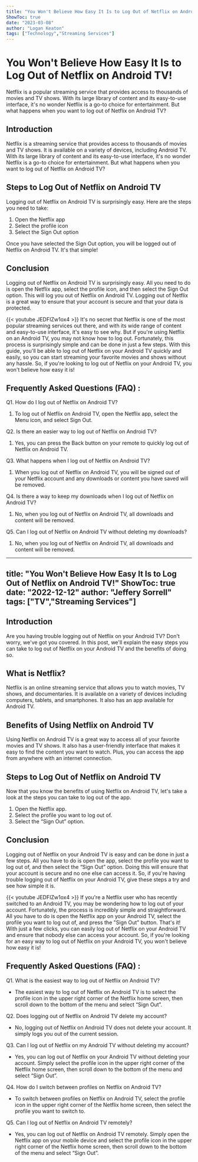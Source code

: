 ```yaml
---
title: "You Won't Believe How Easy It Is to Log Out of Netflix on Android TV!"
ShowToc: true 
date: "2023-03-08"
author: "Logan Keaton" 
tags: ["Technology","Streaming Services"]
---
```

# You Won't Believe How Easy It Is to Log Out of Netflix on Android TV!

Netflix is a popular streaming service that provides access to thousands of movies and TV shows. With its large library of content and its easy-to-use interface, it's no wonder Netflix is a go-to choice for entertainment. But what happens when you want to log out of Netflix on Android TV? 

## Introduction 

Netflix is a streaming service that provides access to thousands of movies and TV shows. It is available on a variety of devices, including Android TV. With its large library of content and its easy-to-use interface, it's no wonder Netflix is a go-to choice for entertainment. But what happens when you want to log out of Netflix on Android TV? 

## Steps to Log Out of Netflix on Android TV

Logging out of Netflix on Android TV is surprisingly easy. Here are the steps you need to take: 

1. Open the Netflix app
2. Select the profile icon
3. Select the Sign Out option

Once you have selected the Sign Out option, you will be logged out of Netflix on Android TV. It's that simple! 

## Conclusion

Logging out of Netflix on Android TV is surprisingly easy. All you need to do is open the Netflix app, select the profile icon, and then select the Sign Out option. This will log you out of Netflix on Android TV. Logging out of Netflix is a great way to ensure that your account is secure and that your data is protected.

{{< youtube JEDFIZw1ox4 >}} 
It's no secret that Netflix is one of the most popular streaming services out there, and with its wide range of content and easy-to-use interface, it's easy to see why. But if you're using Netflix on an Android TV, you may not know how to log out. Fortunately, this process is surprisingly simple and can be done in just a few steps. With this guide, you'll be able to log out of Netflix on your Android TV quickly and easily, so you can start streaming your favorite movies and shows without any hassle. So, if you're looking to log out of Netflix on your Android TV, you won't believe how easy it is!

## Frequently Asked Questions (FAQ) :
Q1. How do I log out of Netflix on Android TV?
1. To log out of Netflix on Android TV, open the Netflix app, select the Menu icon, and select Sign Out.

Q2. Is there an easier way to log out of Netflix on Android TV?
1. Yes, you can press the Back button on your remote to quickly log out of Netflix on Android TV.

Q3. What happens when I log out of Netflix on Android TV?
1. When you log out of Netflix on Android TV, you will be signed out of your Netflix account and any downloads or content you have saved will be removed.

Q4. Is there a way to keep my downloads when I log out of Netflix on Android TV?
1. No, when you log out of Netflix on Android TV, all downloads and content will be removed.

Q5. Can I log out of Netflix on Android TV without deleting my downloads?
1. No, when you log out of Netflix on Android TV, all downloads and content will be removed.

---
title: "You Won't Believe How Easy It Is to Log Out of Netflix on Android TV!"
ShowToc: true 
date: "2022-12-12"
author: "Jeffery Sorrell" 
tags: ["TV","Streaming Services"]
---
## Introduction 
Are you having trouble logging out of Netflix on your Android TV? Don't worry, we've got you covered. In this post, we'll explain the easy steps you can take to log out of Netflix on your Android TV and the benefits of doing so. 

## What is Netflix? 
Netflix is an online streaming service that allows you to watch movies, TV shows, and documentaries. It is available on a variety of devices including computers, tablets, and smartphones. It also has an app available for Android TV. 

## Benefits of Using Netflix on Android TV
Using Netflix on Android TV is a great way to access all of your favorite movies and TV shows. It also has a user-friendly interface that makes it easy to find the content you want to watch. Plus, you can access the app from anywhere with an internet connection. 

## Steps to Log Out of Netflix on Android TV 
Now that you know the benefits of using Netflix on Android TV, let's take a look at the steps you can take to log out of the app. 

1. Open the Netflix app.
2. Select the profile you want to log out of.
3. Select the “Sign Out” option.

## Conclusion
Logging out of Netflix on your Android TV is easy and can be done in just a few steps. All you have to do is open the app, select the profile you want to log out of, and then select the “Sign Out” option. Doing this will ensure that your account is secure and no one else can access it. So, if you're having trouble logging out of Netflix on your Android TV, give these steps a try and see how simple it is.

{{< youtube JEDFIZw1ox4 >}} 
If you're a Netflix user who has recently switched to an Android TV, you may be wondering how to log out of your account. Fortunately, the process is incredibly simple and straightforward. All you have to do is open the Netflix app on your Android TV, select the profile you want to log out of, and press the "Sign Out" button. That's it! With just a few clicks, you can easily log out of Netflix on your Android TV and ensure that nobody else can access your account. So, if you're looking for an easy way to log out of Netflix on your Android TV, you won't believe how easy it is!

## Frequently Asked Questions (FAQ) :
Q1. What is the easiest way to log out of Netflix on Android TV?
- The easiest way to log out of Netflix on Android TV is to select the profile icon in the upper right corner of the Netflix home screen, then scroll down to the bottom of the menu and select “Sign Out”.

Q2. Does logging out of Netflix on Android TV delete my account?
- No, logging out of Netflix on Android TV does not delete your account. It simply logs you out of the current session.

Q3. Can I log out of Netflix on my Android TV without deleting my account?
- Yes, you can log out of Netflix on your Android TV without deleting your account. Simply select the profile icon in the upper right corner of the Netflix home screen, then scroll down to the bottom of the menu and select “Sign Out”.

Q4. How do I switch between profiles on Netflix on Android TV?
- To switch between profiles on Netflix on Android TV, select the profile icon in the upper right corner of the Netflix home screen, then select the profile you want to switch to.

Q5. Can I log out of Netflix on Android TV remotely?
- Yes, you can log out of Netflix on Android TV remotely. Simply open the Netflix app on your mobile device and select the profile icon in the upper right corner of the Netflix home screen, then scroll down to the bottom of the menu and select “Sign Out”.


